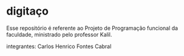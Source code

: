 # digitaço
Esse repositório é referente ao Projeto de Programação funcional da faculdade, ministrado pelo professor Kalil.

integrantes: Carlos Henrico Fontes Cabral

